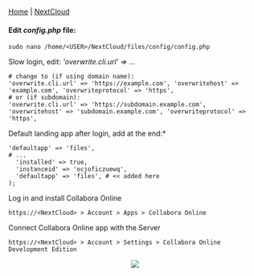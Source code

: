   
<a href="https://github.com/vdarkobar/Home_Cloud#proxmox">Home</a> | <a href="https://github.com/vdarkobar/NextCloud/blob/main/README.md#nextcloud">NextCloud</a>
  
#### Edit *config.php* file:
```
sudo nano /home/<USER>/NextCloud/files/config/config.php
```  
  
 Slow login, edit: *'overwrite.cli.url' => ...*
```
# change to (if using domain name):
'overwrite.cli.url' => 'https://example.com', 'overwritehost' => 'example.com', 'overwriteprotocol' => 'https',
# or (if subdomain):
'overwrite.cli.url' => 'https://subdomain.example.com', 'overwritehost' => 'subdomain.example.com', 'overwriteprotocol' => 'https',
```
Default landing app after login, add at the end:*
```
'defaultapp' => 'files',
# ...
  'installed' => true,
  'instanceid' => 'ocjoficzuewq',
  'defaultapp' => 'files', # << added here
);
```

Log in and install Collabora Online  
```
https://<NextCloud> > Account > Apps > Collabora Online
```

Connect Collabora Online app with the Server  
```
https://<NextCloud> > Account > Settings > Collabora Online Development Edition
```
  
<p align="center">
  <img src="https://github.com/vdarkobar/shared/blob/main/Collabora.webp">
</p>
  

